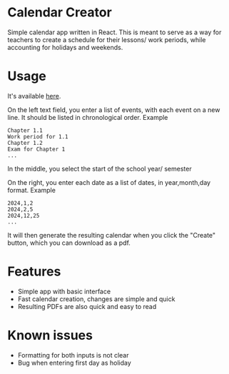 # Calendar Creator
Simple calendar app written in React. This is meant to serve as a way for teachers to create a schedule for their lessons/ work periods, while accounting for holidays and weekends.

# Usage
It's available [here](https://matthewa-dev.github.io/CalendarCreator).

On the left text field, you enter a list of events, with each event on a new line. It should be listed in chronological order. Example
```
Chapter 1.1
Work period for 1.1
Chapter 1.2
Exam for Chapter 1
...
```

In the middle, you select the start of the school year/ semester

On the right, you enter each date as a list of dates, in year,month,day format. Example
```
2024,1,2
2024,2,5
2024,12,25
...
```
It will then generate the resulting calendar when you click the "Create" button, which you can download as a pdf.

# Features
- Simple app with basic interface
- Fast calendar creation, changes are simple and quick
- Resulting PDFs are also quick and easy to read

# Known issues
- Formatting for both inputs is not clear
- Bug when entering first day as holiday
